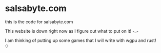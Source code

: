 # salsabyte.com
this is the code for salsabyte.com

This website is down right now as I figure out what to put on it! -_-

I am thinking of putting up some games that I will write with wgpu and rust! :)
